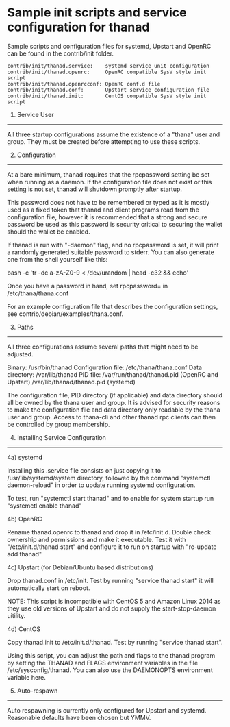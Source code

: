 Sample init scripts and service configuration for thanad
==========================================================

Sample scripts and configuration files for systemd, Upstart and OpenRC
can be found in the contrib/init folder.

    contrib/init/thanad.service:    systemd service unit configuration
    contrib/init/thanad.openrc:     OpenRC compatible SysV style init script
    contrib/init/thanad.openrcconf: OpenRC conf.d file
    contrib/init/thanad.conf:       Upstart service configuration file
    contrib/init/thanad.init:       CentOS compatible SysV style init script

1. Service User
---------------------------------

All three startup configurations assume the existence of a "thana" user
and group.  They must be created before attempting to use these scripts.

2. Configuration
---------------------------------

At a bare minimum, thanad requires that the rpcpassword setting be set
when running as a daemon.  If the configuration file does not exist or this
setting is not set, thanad will shutdown promptly after startup.

This password does not have to be remembered or typed as it is mostly used
as a fixed token that thanad and client programs read from the configuration
file, however it is recommended that a strong and secure password be used
as this password is security critical to securing the wallet should the
wallet be enabled.

If thanad is run with "-daemon" flag, and no rpcpassword is set, it will
print a randomly generated suitable password to stderr.  You can also
generate one from the shell yourself like this:

bash -c 'tr -dc a-zA-Z0-9 < /dev/urandom | head -c32 && echo'

Once you have a password in hand, set rpcpassword= in /etc/thana/thana.conf

For an example configuration file that describes the configuration settings,
see contrib/debian/examples/thana.conf.

3. Paths
---------------------------------

All three configurations assume several paths that might need to be adjusted.

Binary:              /usr/bin/thanad
Configuration file:  /etc/thana/thana.conf
Data directory:      /var/lib/thanad
PID file:            /var/run/thanad/thanad.pid (OpenRC and Upstart)
                     /var/lib/thanad/thanad.pid (systemd)

The configuration file, PID directory (if applicable) and data directory
should all be owned by the thana user and group.  It is advised for security
reasons to make the configuration file and data directory only readable by the
thana user and group.  Access to thana-cli and other thanad rpc clients
can then be controlled by group membership.

4. Installing Service Configuration
-----------------------------------

4a) systemd

Installing this .service file consists on just copying it to
/usr/lib/systemd/system directory, followed by the command
"systemctl daemon-reload" in order to update running systemd configuration.

To test, run "systemctl start thanad" and to enable for system startup run
"systemctl enable thanad"

4b) OpenRC

Rename thanad.openrc to thanad and drop it in /etc/init.d.  Double
check ownership and permissions and make it executable.  Test it with
"/etc/init.d/thanad start" and configure it to run on startup with
"rc-update add thanad"

4c) Upstart (for Debian/Ubuntu based distributions)

Drop thanad.conf in /etc/init.  Test by running "service thanad start"
it will automatically start on reboot.

NOTE: This script is incompatible with CentOS 5 and Amazon Linux 2014 as they
use old versions of Upstart and do not supply the start-stop-daemon uitility.

4d) CentOS

Copy thanad.init to /etc/init.d/thanad. Test by running "service thanad start".

Using this script, you can adjust the path and flags to the thanad program by
setting the THANAD and FLAGS environment variables in the file
/etc/sysconfig/thanad. You can also use the DAEMONOPTS environment variable here.

5. Auto-respawn
-----------------------------------

Auto respawning is currently only configured for Upstart and systemd.
Reasonable defaults have been chosen but YMMV.
